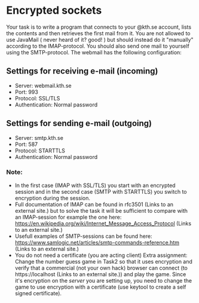 # Encrypted sockets
Your task is to write a program that connects to your @kth.se account, lists the contents and then retrieves the first mail from it. You are not allowed to use JavaMail ( never heard of it? good! ) but should instead do it "manually" according to the IMAP-protocol. You should also send one mail to yourself using the SMTP-protocol. The webmail has the following configuration:

## Settings for receiving e-mail (incoming)
- Server: webmail.kth.se
- Port: 993
- Protocol: SSL/TLS
- Authentication: Normal password
## Settings for sending e-mail (outgoing)
- Server: smtp.kth.se
- Port: 587
- Protocol: STARTTLS
- Authentication: Normal password

### Note:

- In the first case (IMAP with SSL/TLS) you start with an encrypted session and in the second case (SMTP with STARTTLS) you switch to encryption during the session.
- Full documentation of IMAP can be found in rfc3501 (Links to an external site.) but to solve the task it will be sufficient to compare with an IMAP-session for example the one here:
https://en.wikipedia.org/wiki/Internet_Message_Access_Protocol (Links to an external site.)
- Usefull examples of SMTP-sessions can be found here:
https://www.samlogic.net/articles/smtp-commands-reference.htm (Links to an external site.)
- You do not need a certificate (you are acting client)
Extra assignment: Change the number guess game in Task2 so that it uses encryption and verify that a commercial (not your own hack) browser can connect (to https://localhost (Links to an external site.)) and play the game. Since it's encryption on the *server* you are setting up, you need to change the game to use encryption with a certificate (use keytool to create a self signed certificate).